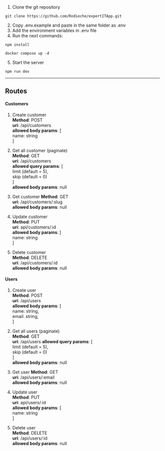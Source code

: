 1. Clone the git repository
```
git clone https://github.com/Rodieche/expertITApp.git
```
2. Copy .env.example and paste in the same folder as .env
3. Add the environment variables in .env file  
4. Run the next commands:
```
npm install
```
```
docker compose up -d
```
5. Start the server
```
npm run dev
```
---

## Routes

#### Customers

1. Create customer  
**Method**: POST  
**uri**: /api/customers  
**allowed body params**: [  
    name: string  
]  

2. Get all customer (paginate)  
**Method**: GET  
**uri**: /api/customers  
**allowed query params**: [  
    limit (default = 5),  
    skip (default = 0)  
]    
**allowed body params**: null  

3. Get customer
**Method**: GET  
**uri**: /api/customers/:slug  
**allowed body params**: null

4. Update customer  
**Method**: PUT  
**uri**: api/customers/:id  
**allowed body params**: [  
    name: string  
]

5. Delete customer  
**Method**: DELETE  
**uri**: /api/customers/:id  
**allowed body params**: null

#### Users

1. Create user  
**Method**: POST  
**uri**: /api/users  
**allowed body params**: [  
    name: string,  
    email: string,  
]  

2. Get all users (paginate)  
**Method**: GET  
**uri**: /api/users
**allowed query params**: [  
    limit (default = 5),  
    skip (default = 0)  
]  
**allowed body params**: null  

3. Get user
**Method**: GET  
**uri**: /api/users/:email  
**allowed body params**: null

4. Update user  
**Method**: PUT  
**uri**: api/users/:id  
**allowed body params**: [  
    name: string  
]  

5. Delete user    
**Method**: DELETE  
**uri**: /api/users/:id  
**allowed body params**: null